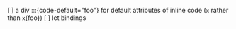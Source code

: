 [ ] a div :::{code-default="foo"} for default attributes of inline code (`x` rather than `x`{foo})
[ ] let bindings
